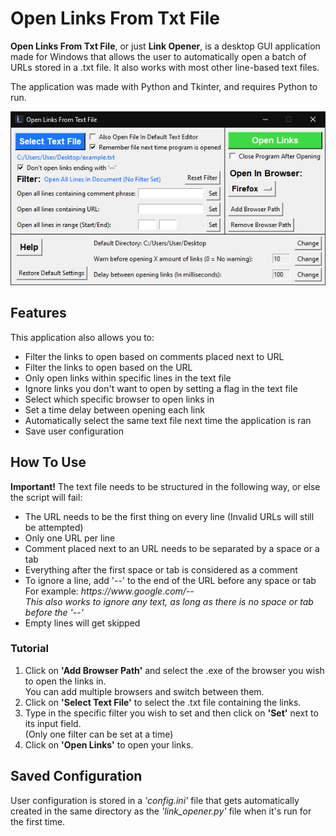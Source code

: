 # Open Links From Txt File

**Open Links From Txt File**, or just **Link Opener**, is a desktop GUI application made for Windows that allows the user to automatically open a batch of URLs stored in a .txt file. It also works with most other line-based text files. 

The application was made with Python and Tkinter, and requires Python to run.

![Preview Picture](link-opener-preview.png)

## Features

This application also allows you to:

- Filter the links to open based on comments placed next to URL
- Filter the links to open based on the URL
- Only open links within specific lines in the text file
- Ignore links you don't want to open by setting a flag in the text file
- Select which specific browser to open links in
- Set a time delay between opening each link
- Automatically select the same text file next time the application is ran
- Save user configuration

## How To Use

**Important!** The text file needs to be structured in the following way, or else the script will fail:

- The URL needs to be the first thing on every line (Invalid URLs will still be attempted)
- Only one URL per line
- Comment placed next to an URL needs to be separated by a space or a tab
- Everything after the first space or tab is considered as a comment
- To ignore a line, add '--' to the end of the URL before any space or tab<br>
  For example: *ht<span>tps://w<span>ww.google.com/--* <br>
  *This also works to ignore any text, as long as there is no space or tab before the '--'*
- Empty lines will get skipped

### Tutorial
1. Click on **'Add Browser Path'** and select the .exe of the browser you wish to open the links in. <br>
You can add multiple browsers and switch between them.
2. Click on **'Select Text File'** to select the .txt file containing the links.
3. Type in the specific filter you wish to set and then click on **'Set'** next to its input field. <br>
(Only one filter can be set at a time)
4. Click on **'Open Links'** to open your links.
## Saved Configuration

User configuration is stored in a *'config.ini'* file that gets automatically created in the same directory as the *'link_opener.py'* file when it's run for the first time.